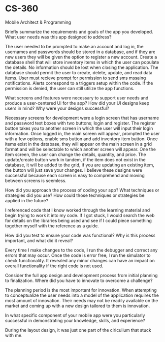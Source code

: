 # CS-360
Mobile Architect &amp; Programming

Briefly summarize the requirements and goals of the app you developed. What user needs was this app designed to address?

The user needed to be prompted to make an account and log in, the usernames and passwords should be stored in a database, and if they are new users they will be given the option to register a new account.  Create a database shell that will store inventory items in which the user can populate the details.  No information should be lost when closing the application.  The database should permit the user to create, delete, update, and read data items. User must recieve prompt for permission to send sms mssaing notifications. Alerts correspond to a triggers setup within the code.  If the permission is denied, the user can still utilize the app functions.  

What screens and features were necessary to support user needs and produce a user-centered UI for the app? How did your UI designs keep users in mind? Why were your designs successful?

Necessary screens for development were a login screen that has username and password text boxes with two buttons; login and register.  The register button takes you to another screen in which the user will input their login information.  Once logged in, the main screen will appear, prompted the user with a few options, enable sms button and add inventory item button.  Once items exist in the database, they will appear on the main screen in a grid format and will be selectable to which another screen will appear.  One the item screen, the user can change the details, quantity, and price.  The update/create button work in tandem, if the item does not exist in the database, it will be added to the grid, if you are updating an existing item, the button will just save your changes.  I believe these designs were successful because each screen is easy to comprehend and moving between screens is seemless. 

How did you approach the process of coding your app? What techniques or strategies did you use? How could those techniques or strategies be applied in the future?

I referenced code that I know worked through the learning material and begin trying to work it into my code.  If I got stuck, I would search the web for details on the libraries being used and see if I could piece something together myself with the reference as a guide.  

How did you test to ensure your code was functional? Why is this process important, and what did it reveal?

Every time I make changes to the code, I run the debugger and correct any errors that may occur.  Once the code is error free, I run the simulator to check functionality.  It revealed any minor changes can have an impact on overall functionality if the right code is not used.  

Consider the full app design and development process from initial planning to finalization. Where did you have to innovate to overcome a challenge?

The planning period is the most important for innovation.  When attempting to conceptualize the user needs into a model of the application requires the most amount of innovation.  Their needs may not be readily available on the market and coming up with a new design tailored to them is innovation.  

In what specific component of your mobile app were you particularly successful in demonstrating your knowledge, skills, and experience?

During the layout design, it was just one part of the ciricullum that stuck with me.  
